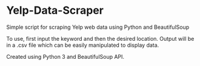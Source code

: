 # Yelp-Data-Scraper
Simple script for scraping Yelp web data using Python and BeautifulSoup

To use, first input the keyword and then the desired location.
Output will be in a .csv file which can be easily manipulated to display data.

Created using Python 3 and BeautifulSoup API.
